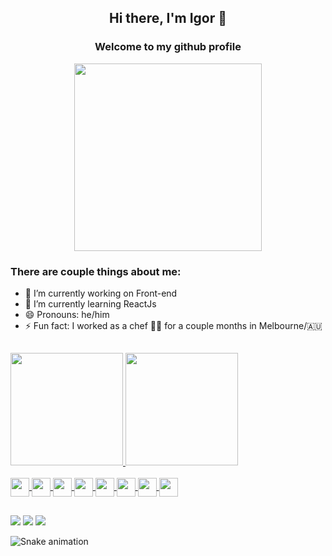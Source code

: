 
<h2 align="center"> Hi there, I'm Igor 👋  </h2>

<h3 align="center"> Welcome to my github profile </h3>


<p align="center">
  <img 
    width="300px"
    src="https://c.tenor.com/NCRHhqkXrJYAAAAi/programmers-go-internet.gif"
  >
</p>



### There are couple things about me:


- 🔭 I’m currently working on Front-end
- 🌱 I’m currently learning ReactJs
- 😄 Pronouns: he/him
- ⚡ Fun fact: I worked as a chef 👨‍🍳 for a couple months in Melbourne/🇦🇺 

##


<a href="https://github.com/igorcenzi">
  <img height="180em" src="https://github-readme-stats.vercel.app/api?username=igorcenzi&show_icons=true&theme=algolia&include_all_commits=true&count_private=true"/>
  <img height="180em" src="https://github-readme-stats.vercel.app/api/top-langs/?username=igorcenzi&layout=compact&langs_count=7&theme=algolia"/>

<div style="display: inline_block"><br>
  <img align="center" height="30"  src="https://img.shields.io/badge/JavaScript-F7DF1E?style=for-the-badge&logo=javascript&logoColor=black">
  <img align="center" height="30"  src="https://img.shields.io/badge/React-20232A?style=for-the-badge&logo=react&logoColor=61DAFB">
  <img align="center" height="30"  src="https://img.shields.io/badge/Redux-593D88?style=for-the-badge&logo=redux&logoColor=white">
  <img align="center" height="30"  src="https://img.shields.io/badge/HTML-239120?style=for-the-badge&logo=html5&logoColor=white">
  <img align="center" height="30"  src="https://img.shields.io/badge/CSS-239120?&style=for-the-badge&logo=css3&logoColor=white">
  <img align="center" height="30"  src="https://img.shields.io/badge/Node.js-43853D?style=for-the-badge&logo=node.js&logoColor=white">
  <img align="center" height="30"  src="https://img.shields.io/badge/Express.js-404D59?style=for-the-badge">
  <img align="center" height="30"  src="https://img.shields.io/badge/MySQL-00000F?style=for-the-badge&logo=mysql&logoColor=white">
</div>

  
  ##
 
  
<div> 
  <a href="https://www.instagram.com/igorcenzi/" target="_blank"><img src="https://img.shields.io/badge/-Instagram-%23E4405F?style=for-the-badge&logo=instagram&logoColor=white" target="_blank"></a>
  <a href = "mailto:igor.cenzi2@gmail.com"><img src="https://img.shields.io/badge/-Gmail-%23333?style=for-the-badge&logo=gmail&logoColor=white" target="_blank"></a>
  <a href="https://www.linkedin.com/in/igorcenzi/" target="_blank"><img src="https://img.shields.io/badge/-LinkedIn-%230077B5?style=for-the-badge&logo=linkedin&logoColor=white" target="_blank"></a> 

 
  ![Snake animation](https://github.com/igorcenzi/igorcenzi/blob/output/github-contribution-grid-snake.svg)
 
</div>
